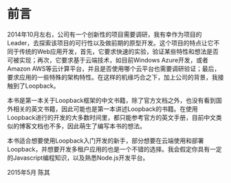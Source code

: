 # 前言

2014年10月左右，公司有一个创新性的项目需要调研，我有幸作为项目的Leader，去探索该项目的可行性以及做前期的原型开发。这个项目的特点让它不同于传统的Web应用开发，首先，它要求快速的实验，验证某些特性和想法是否可被实现；再次，它要求基于云端技术，如目前Windows Azure开发，或者Amazon AWS等云计算平台，并且是否使用哪个云平台也需要调研验证；最后，要求应用的一些特殊的架构特性。在这样的机缘巧合之下，加上公司的背景，我接触到了Loopback。 

本书是第一本关于Loopback框架的中文书籍，除了官方文档之外，也没有看到国外相关的英文书籍，因此可能也是第一本讲述Loopback的书籍。在使用Loopback进行的开发的大多数时间里，都只能参考官方的英文手册，目前中文类似的博客文档也不多，因此萌生了编写本书的想法。

本书适合想要使用Loopback入门开发的新手，部分想要在云端使用和部署Loopback，并想要开发多租户应用的也是一个不错的选择。我会假定你具有一定的Javascript编程知识，以及熟悉Node.js开发平台。

2015年5月
陈其



